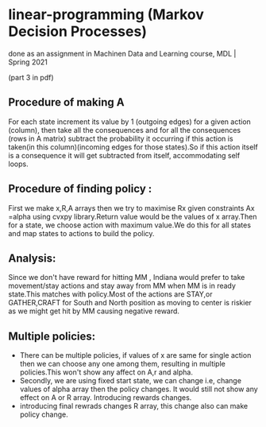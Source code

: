 # linear-programming (Markov Decision Processes)
done as an assignment in Machinen Data and Learning course, MDL | Spring 2021

(part 3 in pdf)

## Procedure of making A

For each state increment its value by 1 (outgoing edges) for a given action (column), then take all the consequences and for all the consequences (rows in A matrix) subtract the probability it occurring if this action is taken(in this column)(incoming edges for those states).So if this action itself is a consequence it will get subtracted from itself, accommodating self loops.

## Procedure of finding policy :
First we make x,R,A arrays then we try to maximise Rx given constraints Ax =alpha using cvxpy library.Return value would be the values of x array.Then for a state, we choose action with maximum value.We do this for all states and map states to actions to build the policy.


## Analysis:
Since we don't have reward for hitting MM , Indiana would prefer to take movement/stay actions and stay away from MM when MM is in ready state.This matches with policy.Most of the actions are STAY,or GATHER,CRAFT for South and North position as moving to center is riskier as we might get hit by MM causing negative reward.

## Multiple policies:
* There can be multiple policies, if values of x are same for single action then we can choose any one among them, resulting in multiple policies.This won't show any affect on A,r and alpha.
* Secondly, we are using fixed start state, we can change i.e, change values of alpha array then the policy changes. It would still not show any effect on A or R array. Introducing rewards changes.
* introducing final rewrads changes R array, this change also can make policy change.
